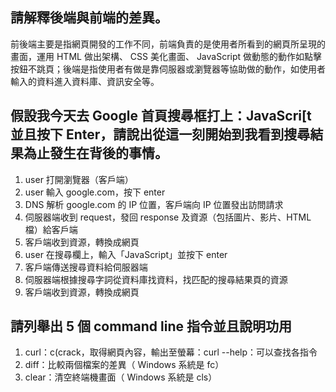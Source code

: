 ## 請解釋後端與前端的差異。

前後端主要是指網頁開發的工作不同，前端負責的是使用者所看到的網頁所呈現的畫面，運用 HTML 做出架構、 CSS 美化畫面、 JavaScript 做動態的動作如點擊按鈕不跳頁；後端是指使用者有做是靠伺服器或瀏覽器等協助做的動作，如使用者輸入的資料進入資料庫、資訊安全等。

## 假設我今天去 Google 首頁搜尋框打上：JavaScri[t 並且按下 Enter，請說出從這一刻開始到我看到搜尋結果為止發生在背後的事情。

1. user 打開瀏覽器（客戶端）
2. user 輸入 google.com，按下 enter
3. DNS 解析 google.com 的 IP 位置，客戶端向 IP 位置發出訪問請求
4. 伺服器端收到 request，發回 response 及資源（包括圖片、影片、HTML 檔）給客戶端
5. 客戶端收到資源，轉換成網頁
6. user 在搜尋欄上，輸入「JavaScript」並按下 enter
7. 客戶端傳送搜尋資料給伺服器端
8. 伺服器端根據搜尋字詞從資料庫找資料，找匹配的搜尋結果頁的資源
9. 客戶端收到資源，轉換成網頁

## 請列舉出 5 個 command line 指令並且說明功用

1. curl：c(crack，取得網頁內容，輸出至螢幕：curl --help：可以查找各指令
2. diff：比較兩個檔案的差異（ Windows 系統是 fc）
3. clear：清空終端機畫面（ Windows 系統是 cls）
